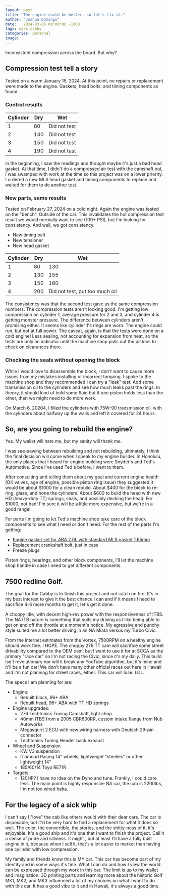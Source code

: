 ```yaml
---
layout: post
title: "The engine could be better, so let's fix it."
author: "Joshua Domingo"
date:   2024-03-06 00:00:00 -1000
tags: cars cabby
categories: personal
image: 
---
```


Inconsistent compression across the board. But why?

## Compression test tell a story

Tested on a warm January 15, 2024. At this point, no repairs or replacement were made to the engine. Gaskets, head bolts, and timing components as found.

### Control results 

| Cylinder | Dry  | Wet          |
| -------- | ---- | ------------ |
| 1        | 80   | Did not test |
| 2        | 140  | Did not test |
| 3        | 150  | Did not test |
| 4        | 190  | Did not test |

In the beginning, I saw the readings and thought maybe it's just a bad head gasket. At that time, I didn't do a compressed air test with the camshaft out, I was swamped with work at the time so this project was on a lower priority. I ordered a new MLS head gasket and timing components to replace and waited for them to do another test.

### New parts, same results

Tested on February 27, 2024 on a cold night. Again the engine was tested on the "bench". Outside of the car. This invalidates the hot compression test result we would normally want to see (109+ PSI), but I'm looking for consistency. And well, we got consistency.

- New timing belt
- New tensioner
- New head gasket

| Cylinder | Dry  | Wet                            |
| -------- | ---- | ------------------------------ |
| 1        | 80   | 130                            |
| 2        | 130  | 155                            |
| 3        | 150  | 160                            |
| 4        | 200  | Did not test, put too much oil |

The consistency was that the second test gave us the same compression numbers. The compression tests aren't looking good. I'm getting low compression on cylinder 1, average pressure for 2 and 3, and cylinder 4 is getting monster pressure. The difference between cylinders aren't promising either. It seems like cylinder 1's rings are worn. The engine could run, but not at full power. The caveat, again, is that the tests were done on a cold engine! Less sealing, not accounting for expansion from heat, so the tests are only an indicator until the machine shop pulls out the pistons to check on clearances there.

### Checking the seals without opening the block

While I would love to disassemble the block, I don't want to cause more issues from my mistakes installing or incorrect torquing. I spoke to the machine shop and they recommended I can try a "leak" test. Add some transmission oil to the cylinders and see how much leaks past the rings. In theory, it should kind of hold some fluid but if one piston holds less than the other, then we might need to do more work.

On March 6, 20204, I filled the cylinders with 75W-90 transmission oil, with the cylinders about halfway up the walls and left it covered for 24 hours.

## So, are you going to rebuild the engine?

Yes. My wallet will hate me, but my sanity will thank me.

I was see-sawing between rebuilding and not rebuilding, ultimately, I think the final decision will come when I speak to my engine builder. In Honolulu, the only places that I heard for engine building were Snyder's and Ted's Automotive. Since I've used Ted's before, I went to them.

After consulting and telling them about my goal and current engine health (OK valves, age of engine, possible piston ring issue) they suggested it would be about $1000 for a clean rebuild. About $400 for the block to re-ring, glaze, and hone the cylinders. About $600 to build the head with new HD (heavy-duty TT) springs, seals, and possibly decking the head. For $1000, not bad! I'm sure it will be a little more expensive, but we're in a good range!

For parts I'm going to let Ted's machine shop take care of the block components to see what I need or don't need. For the rest of the parts I'm getting:

- [Engine gasket set for ABA 2.0L with standard MLS gasket 1.65mm](https://techtonicstuning.com/product/complete-gasket-set-for-96-early99-mk3-crossflow-20-8v/)
- Replacement crankshaft bolt, just in case
- Freeze plugs

Piston rings, bearings, and other block components, I'll let the machine shop handle in case I need to get different components.

## 7500 redline Golf.

The goal for the Cabby is to finish this project and not catch on fire. It's in my best interest to give it the best chance I can and if it means I need to sacrifice 4-6 more months to get it, let's get it done.

A choppy idle, with decent high-rev power with the responsiveness of ITBS. The NA ITB nature is something that suits my driving as I like being able to get on and off the throttle at a moment's notice. My agressive and punchy style suited me a lot better driving in an NA Miata versus my Turbo Civic.

From the internet estimates from the Vortex, 7500RPM on a healthy engine should work fine. I HOPE. The choppy 276 TT cam will sacrifice some street drivability compared to the OEM cam, but I want to use it for at SCCA as the primary "race car" so I'm not racing the Civic, since it's my daily. This build isn't revolutionary nor will it break any YouTube algorithm, but it's mine and it'll be a fun car! We don't have many other official races out here in Hawaii and I'm not planning for street races, either. This car will lose. LOL.

The specs I am planning for are:

- Engine:
  - Rebuilt block, 96+ ABA
  - Rebuilt head, 96+ ABA with TT HD springs
- Engine upgrades:
  - 276 Techtonics Tuning Camshaft, light chop
  - 40mm ITBS from a 2005 CBR600RR, custom intake flange from Nub Autoworks
  - Megasquirt 2 ECU with new wiring harness with Deutsch 29-pin connector
  - Techtonics Tuning Header back exhaust
- Wheel and Suspension
  - KW V3 suspension
  - Diamond Racing 14" wheels, lightweight "steelies" or other lightweight 14"
  - 185/60/14 Toyo RE71R
- Targets:
  - 120HP? I have no idea on the Dyno and tune. Frankly, I could care less. The main point is highly responsive NA car, the cab is 2200lbs, I'm not too wired haha.

## For the legacy of a sick whip

I can't say I "love" the cab like others would with their dear cars. The car is disposable, but it'd be very hard to find a replacement for what it does so well. The color, the convertible, the stories, and the shitty-ness of it, it's enjoyable. It's a good ship and it's one that I want to finish the project. Call it a sense of pride and silliness. It might , but at least I'll have a fully built engine in it, because when I sell it, that's a lot easier to market than having one cylinder with low compression.

My family and friends know this is MY car. This car has become part of my identity and in some ways it's fine. What I can do and how I view the world can be expressed through my work in this car. The limit is up to my wallet and imagination. 3D printing parts and learning more about the historic Golf MK1, MK2, and MK3 influenced a lot of my choices on what I want to do with this car. It has a good vibe to it and in Hawaii, it's always a good time.